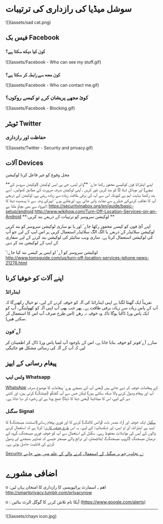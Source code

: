 # سوشل میڈیا کی رازداری کی ترتیبات

![](assets/sad cat.png)

## فیس بک Facebook


### کون کیا دیکھ سکتا ہے؟

![](assets/Facebook - Who can see my stuff.gif)




### کون مجھ سے رابطہ کر سکتا ہے؟
![](assets/Facebook - Who can contact me.gif)




### کوئ مجھے پریشان کرے تو کیسے روکوں؟

![](assets/Facebook - Blocking.gif)





## ٹویٹر Twitter

### حفاظت اور رازداری

![](assets/Twitter - Security  and privacy.gif)




## آلات Devices
محل وقوع کو غیر فاعل کرنا لوکیشن 


**اپنے اینڈرائڈ فون کوکیسے محفوز رکھا جاےٴ
**وائر لیس، جی پی ایس لوکیشن (لوکیشن سروسز کے نیچے) اور موبائل ڈیٹا () کو بند کریں 
غور کریں ـ آپنی لوکیشن صرف ضرورت کے مطابق کھولیں۔ اسے بند رکھنا نہایت اہم ہے کیونکہ اس سے آپ کی برقی طاقت زیادہ سے زیادہ رہتی ہے، لوکیشن کے ذریعے آپ کا تعاقب کرنےکے خطرے سے نجات پائی جاتی ہے، اورچلتے ہوےٴ ایپزکی وجہ سے نا پسندیدہ ڈیٹا کا اتپرواہ سے  بھی بچاؤ ملتا ہے: https://securityinabox.org/en/guide/basic-setup/android
http://www.wikihow.com/Turn-Off-Location-Services-on-an-Android
**:لوکیشن سروسز کو ترتیبات کے ذریعے بند کریں
**

اپنے آئ فون کو کیسے محفوز رکھا جاےٴ
اور یا تو ساری لوکیشن سروسز کو بند کریں لوکیشن سلائیڈر کے ذریعے یا الگ الگ سلائیڈر استعمال کریں ہر اس ایپ کے لیے جو آپ کی لوکیشن استعمال کرتا ہے۔ ساری ویب سائیٹز کی لوکیشن بند کرنے کے لیے سفاری کے ایپ کے لوکیشن بند کر دیں

لوکیشن سروسز کو آےٴ او ایس پر کیسے بند کیا جاے:ٴ http://www.tomsguide.com/us/turn-off-location-services-iphone,news-21276.html


## اپنے آلات کو خوفیا کرنا
### اینڈرائڈ
تقریباً ایک گھنٹا لگتا ہے اپنی اینڈرائڈ کی آلہ کو خوفیہ کرنے کے لیے، تو خیال رکھیےگا کہ آپ کے پاس زیادہ سے زیادہ برقی طاقت ہے۔ پھر جب بھی آپ اپنی آلہ کو کھولینگے، آپ کو ایک پاس ورڈ ڈالنا ہوگا تاکہ وہ خوفیہ نہ رھے (اس طرح صرف آپ اس کا استعمال کر سکتے ھیں).


### آےٴفون
سارے آےٴفونز کو خوفیہ بنایا جاتا ہے، اس کے باوجود آپ لمبا پاس ورڈ ڈال کر اطمینان کر لیں کہ آپ کے آلہ کی رسائی مشکل ھو جائیگی



## پیغام رسانی کے ایپز
### وٹس ایپ  Whatsapp

[WhatsApp](https://www.google.com/url?q=https://www.whatsapp.com/&sa=D&ust=1478912695335000&usg=AFQjCNELf_NF1iUfscK9LNYX-2EqNpGOow)   کے پیغامات خوفیہ کر دیے جاتے ہیں (یعنی آپ کے بھیجے ہوےٴ پیغامات کا موضوع صرف آپ اور پیغام وصول کرنے والا دیکھ سکتے ہیں) لیکن جس سے آپ گفتگو (چیٹنگ) کرتی ہین، اور کتنی دیر کے لیے، اس کا میٹاڈیٹا (یعنی ڈیٹا کا ڈیٹٓا) جمع ہوتا ہے اور زخیرہ کر دیا جاتا ہے۔


### سگنل Signal

[سگنل](https://whispersystems.org) ایک خوفیہ اور آزاد مصدر بات (وائس کالنگ) کرنے کا اور فوری پیغام رسانی(انسٹنٹ میسجنگ) کا ایپ ہے اینڈرائڈ، آئ او ایس، اور ڈیکسٹاپ: کے لیے۔ یہ اس [طرح خوفیہ کاری](https://en.wikipedia.org/wiki/End-to-end_encryption): کرتا ہے کہ استعمال کرنے والوں کے آپس کی مواصلات محفوظ رہے۔ سگنل کے استعمال سے آپ کو خوفیہ فوری میسجنگ، گروہ کے درمیان میسجنگ (گروپ میسجنگ)، ایٹاچمنٹز، اور ذرائع والے میسجز جیسے کہ تصاویر بھیجنے اور وصول کرنے کی قابلیت حاصل ہوتی ہے۔


[Security ے تجاویز جو ہر سگنل کے استعمال کرنے والے کے علم میں ہونے چاہیے:
](https://theintercept.com/2016/07/02/security-tips-every-signal-user-should-know/&sa=D&ust=1478912695344000&usg=AFQjCNEg5QaQwxEpg5CJqH049_FqKIAnYA)

# اضافی مشورے

o :اھم ـ اسمارٹ پرائیویسی کا رازداری کا امتحان یہاں لیں
http://smartprivacy.tumblr.com/privacynow

o : آپکا نام تلاش کرنے کا گوگل الرٹ بنائیں (https://www.google.com/alerts)

---
![](assets/chayn icon.jpg)

